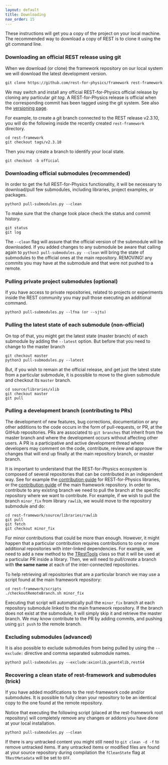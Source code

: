 ```yaml
---
layout: default
title: Downloading
nav_order: 15
---
```


These instructions will get you a copy of the project on your local machine.
The recommended way to download a copy of REST is to clone it using the git command line.

### Downloading an official REST release using git

When we download (or clone) the framework repository on our local system we will download 
the latest development version.

```
git clone https://github.com/rest-for-physics/framework rest-framework
```

We may switch and install any official REST-for-Physics official release by cloning any particular *git tag*.
A REST-for-Physics release is official when the corresponding commit has been tagged using the git system. 
See also the [versioning page](rest-basics/rest-versioning.md).

For example, to create a git branch connected to the REST release v2.3.10, you will do the following inside the recently created `rest-framework` directory.

```
cd rest-framework
git checkout tags/v2.3.10
```

Then you may create a branch to identify your local state.

```
git checkout -b official
```

### Downloading official submodules (recommended)

In order to get the full REST-for-Physics functionality, it will be necessary to download/pull few submodules, including libraries, project examples, or packages.

```
python3 pull-submodules.py --clean
```

To make sure that the change took place check the status and commit history.

```
git status
git log
```

The `--clean` flag will assure that the official version of the submodule will be downloaded. If you added changes to any submodule be aware that calling again to `python3 pull-submodules.py --clean` will bring the state of submodules to the official ones at the main repository. REMOVING! any commits you may have at the submodule and that were not pushed to a remote.

### Pulling private project submodules (optional)

If you have access to private repositories, related to projects or experiments inside the REST community you may pull those executing an additional command.

```
python3 pull-submodules.py --lfna (or --sjtu)
```

### Pulling the latest state of each submodule (non-official)

On top of that, you might get the latest state (master branch) of each submodule by adding the `--latest` option. But before that you need to change to the master branch

```
git checkout master
python3 pull-submodules.py --latest
```

But, if you wish to remain at the official release, and get just the latest state from a particular submodule, it is possible to move to the given submodule and checkout its `master` branch.

```
cd source/libraries/xlib
git checkout master
git pull
```

### Pulling a development branch (contributing to PRs)

The development of new features, bug corrections, documentation or any other additions to the code occurs in the form of pull-requests, or PR, at the GitHub repositories. PRs are associated to `git branches` that inherit from the master branch and where the development occurs without affecting other users. A PR is a participative and active development thread where developers may comment on the code, contribute, review and approuve the changes that will end up finally at the main repository branch, or master branch.

It is important to understand that the REST-for-Physics ecosystem is composed of several repositories that can be contributed in an independent way. See for example the [contribution guide](https://github.com/rest-for-physics/rawlib/blob/master/CONTRIBUTING.md) for REST-for-Physics libraries, or the [contribution guide](https://github.com/rest-for-physics/framework/blob/master/CONTRIBUTING.md) of the main framework repository. In order to contribute to any existing branch we need to pull the branch at the specific repository where we want to contribute. For example, if we wish to pull the branch `minor_fix` from library `rawlib`, we would move to the repository submodule and do:

```
cd rest-framework/source/libraries/rawlib
git pull
git fetch
git checkout minor_fix
```

For minor contributions that could be more than enough. However, it might happen that a particular contribution requires contributions to one or more additional repositories with inter-linked dependencies. For example, we need to add a new method to the [TRestTools](https://sultan.unizar.es/rest/classTRestTools.html) class so that it will be used at a particular PR inside a library. Then, we will need to *pull/create* a branch with **the same name** at each of the inter-connected repositories.

To help retrieving all repositories that are a particular branch we may use a script found at the main framework repository:

```
cd rest-framework/scripts
./checkoutRemoteBranch.sh minor_fix
```

Executing that script will automatically pull the `minor_fix` branch at each repository submodule linked to the main framework repository. If the branch does not exist at the submodule, it will simply skip it and retrieve the master branch. We may know contribute to the PR by adding commits, and pushing using `git push` to the remote branch.


### Excluding submodules (advanced)

It is also possible to exclude submodules from being pulled by using the `--exclude:` directive and comma separated submodule names.

```
python3 pull-submodules.py --exclude:axionlib,geant4lib,restG4
```

### Recovering a clean state of rest-framework and submodules (trick)

If you have added modifications to the rest-framework code and/or submodules. It is possible to fully clean your repository to be an identical copy to the one found at the remote repository.

Notice that executing the following script (placed at the rest-framework root repository) will completely remove any changes or addons you have done at your local installation.

```
python3 pull-submodules.py --clean
```

If there is any untracked content you might still need to `git clean -d -f` to remove untracked items. If any untracked items or modified files are found at your source repository during compilation the `fCleanState` flag at `TRestMetadata` will be set to `OFF`.

